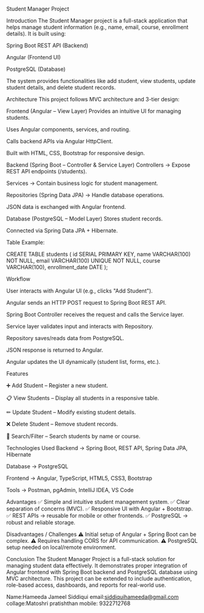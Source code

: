 
Student Manager Project

Introduction
The Student Manager project is a full-stack application that helps manage student information (e.g., name, email, course, enrollment details). It is built using:

Spring Boot REST API (Backend)

Angular (Frontend UI)

PostgreSQL (Database)

The system provides functionalities like add student, view students, update student details, and delete student records.

Architecture
This project follows MVC architecture and 3-tier design:

Frontend (Angular – View Layer)
Provides an intuitive UI for managing students.

Uses Angular components, services, and routing.

Calls backend APIs via Angular HttpClient.

Built with HTML, CSS, Bootstrap for responsive design.

Backend (Spring Boot – Controller & Service Layer)
Controllers → Expose REST API endpoints (/students).

Services → Contain business logic for student management.

Repositories (Spring Data JPA) → Handle database operations.

JSON data is exchanged with Angular frontend.

Database (PostgreSQL – Model Layer)
Stores student records.

Connected via Spring Data JPA + Hibernate.

Table Example:

CREATE TABLE students ( id SERIAL PRIMARY KEY, name VARCHAR(100) NOT NULL, email VARCHAR(100) UNIQUE NOT NULL, course VARCHAR(100), enrollment_date DATE );

Workflow

User interacts with Angular UI (e.g., clicks "Add Student").

Angular sends an HTTP POST request to Spring Boot REST API.

Spring Boot Controller receives the request and calls the Service layer.

Service layer validates input and interacts with Repository.

Repository saves/reads data from PostgreSQL.

JSON response is returned to Angular.

Angular updates the UI dynamically (student list, forms, etc.).

Features

➕ Add Student – Register a new student.

📋 View Students – Display all students in a responsive table.

✏ Update Student – Modify existing student details.

❌ Delete Student – Remove student records.

🔎 Search/Filter – Search students by name or course.

Technologies Used
Backend → Spring Boot, REST API, Spring Data JPA, Hibernate

Database → PostgreSQL

Frontend → Angular, TypeScript, HTML5, CSS3, Bootstrap

Tools → Postman, pgAdmin, IntelliJ IDEA, VS Code

Advantages
✅ Simple and intuitive student management system. ✅ Clear separation of concerns (MVC). ✅ Responsive UI with Angular + Bootstrap. ✅ REST APIs → reusable for mobile or other frontends. ✅ PostgreSQL → robust and reliable storage.

Disadvantages / Challenges
⚠ Initial setup of Angular + Spring Boot can be complex. ⚠ Requires handling CORS for API communication. ⚠ PostgreSQL setup needed on local/remote environment.

Conclusion
The Student Manager Project is a full-stack solution for managing student data effectively. It demonstrates proper integration of Angular frontend with Spring Boot backend and PostgreSQL database using MVC architecture. This project can be extended to include authentication, role-based access, dashboards, and reports for real-world use. 

Name:Hameeda Jameel Siddiqui
email:siddiquihameeda@gmail.com
collage:Matoshri pratishthan 
mobile: 9322712768